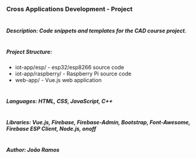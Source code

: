 ### **Cross Applications Development** - Project

#
##### **Description:** Code snippets and templates for the CAD course project.

#
##### **Project Structure:**
- iot-app/esp/ - esp32/esp8266 source code
- iot-app/raspberry/ - Raspberry Pi source code
- web-app/ - Vue.js web application

#
##### **Languages:** HTML, CSS, JavaScript, C++

#
##### **Libraries:** Vue.js, Firebase, Firebase-Admin, Bootstrap, Font-Awesome, Firebase ESP Client, Node.js, onoff

#
##### **Author:** João Ramos